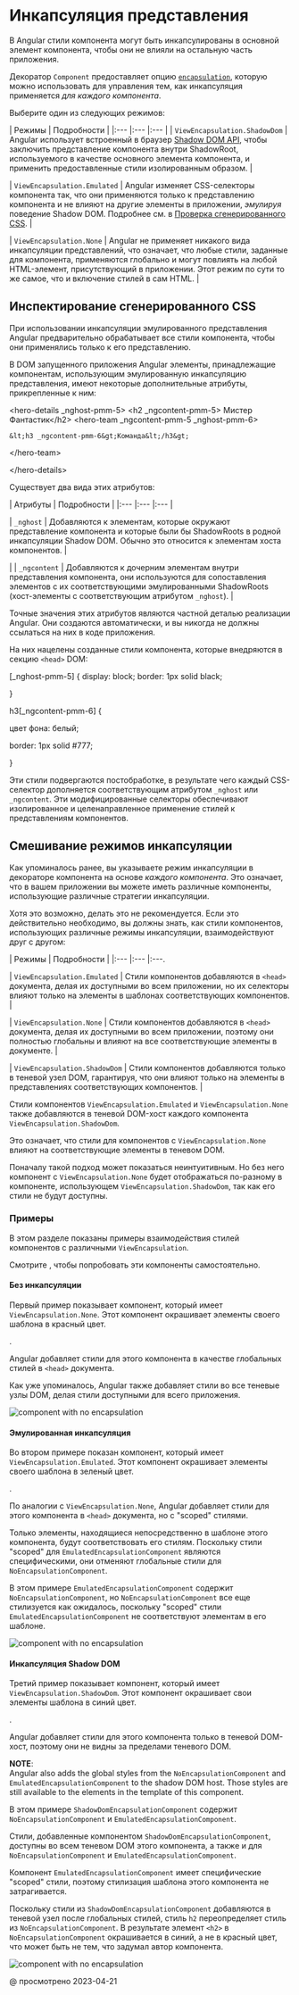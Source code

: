 # Инкапсуляция представления

В Angular стили компонента могут быть инкапсулированы в основной элемент компонента, чтобы они не влияли на остальную часть приложения.

Декоратор `Component` предоставляет опцию [`encapsulation`](api/core/Component#encapsulation), которую можно использовать для управления тем, как инкапсуляция применяется _для каждого компонента_.

Выберите один из следующих режимов:

<!-- vale off -->

| Режимы | Подробности | |:--- |:--- |:--- |
| `ViewEncapsulation.ShadowDom` | Angular использует встроенный в браузер [Shadow DOM API](https://developer.mozilla.org/docs/Web/Web_Components/Shadow_DOM), чтобы заключить представление компонента внутри ShadowRoot, используемого в качестве основного элемента компонента, и применить предоставленные стили изолированным образом. |

| `ViewEncapsulation.Emulated` | Angular изменяет CSS-селекторы компонента так, что они применяются только к представлению компонента и не влияют на другие элементы в приложении, _эмулируя_ поведение Shadow DOM. Подробнее см. в [Проверка сгенерированного CSS](guide/view-encapsulation#inspect-generated-css). |

| `ViewEncapsulation.None` | Angular не применяет никакого вида инкапсуляции представлений, что означает, что любые стили, заданные для компонента, применяются глобально и могут повлиять на любой HTML-элемент, присутствующий в приложении. Этот режим по сути то же самое, что и включение стилей в сам HTML. |

<a id="inspect-generated-css"></a>

## Инспектирование сгенерированного CSS

<!-- vale on -->

При использовании инкапсуляции эмулированного представления Angular предварительно обрабатывает все стили компонента, чтобы они применялись только к его представлению.

В DOM запущенного приложения Angular элементы, принадлежащие компонентам, использующим эмулированную инкапсуляцию представления, имеют некоторые дополнительные атрибуты, прикрепленные к ним:

<code-example language="html">

&lt;hero-details \_nghost-pmm-5&gt; &lt;h2 \_ngcontent-pmm-5&gt; Мистер Фантастик&lt;/h2&gt;
&lt;hero-team \_ngcontent-pmm-5 \_nghost-pmm-6&gt;

    &lt;h3 _ngcontent-pmm-6&gt;Команда&lt;/h3&gt;

&lt;/hero-team&gt;

&lt;/hero-details&gt;

</code-example>

Существует два вида этих атрибутов:

| Атрибуты | Подробности | |:--- |:--- |:--- |

| `_nghost` | Добавляются к элементам, которые окружают представление компонента и которые были бы ShadowRoots в родной инкапсуляции Shadow DOM. Обычно это относится к элементам хоста компонентов. |

| | `_ngcontent` | Добавляются к дочерним элементам внутри представления компонента, они используются для сопоставления элементов с их соответствующими эмулированными ShadowRoots \(хост-элементы с соответствующим атрибутом `_nghost`\). |

Точные значения этих атрибутов являются частной деталью реализации Angular. Они создаются автоматически, и вы никогда не должны ссылаться на них в коде приложения.

На них нацелены созданные стили компонента, которые внедряются в секцию `<head>` DOM:

<code-example format="css" language="css">

[_nghost-pmm-5] { display: block;
border: 1px solid black;

}

h3[_ngcontent-pmm-6] {

цвет фона: белый;

border: 1px solid #777;

}

</code-example>

Эти стили подвергаются постобработке, в результате чего каждый CSS-селектор дополняется соответствующим атрибутом `_nghost` или `_ngcontent`. Эти модифицированные селекторы обеспечивают изолированное и целенаправленное применение стилей к представлениям компонентов.

## Смешивание режимов инкапсуляции

Как упоминалось ранее, вы указываете режим инкапсуляции в декораторе компонента на основе _каждого компонента_. Это означает, что в вашем приложении вы можете иметь различные компоненты, использующие различные стратегии инкапсуляции.

Хотя это возможно, делать это не рекомендуется. Если это действительно необходимо, вы должны знать, как стили компонентов, использующих различные режимы инкапсуляции, взаимодействуют друг с другом:

| Режимы | Подробности | |:--- |:--- |:---.

| `ViewEncapsulation.Emulated` | Стили компонентов добавляются в `<head>` документа, делая их доступными во всем приложении, но их селекторы влияют только на элементы в шаблонах соответствующих компонентов. |

| `ViewEncapsulation.None` | Стили компонентов добавляются в `<head>` документа, делая их доступными во всем приложении, поэтому они полностью глобальны и влияют на все соответствующие элементы в документе. |

| `ViewEncapsulation.ShadowDom` | Стили компонентов добавляются только в теневой узел DOM, гарантируя, что они влияют только на элементы в представлениях соответствующих компонентов. |

<div class="alert is-helpful">

Стили компонентов `ViewEncapsulation.Emulated` и `ViewEncapsulation.None` также добавляются в теневой DOM-хост каждого компонента `ViewEncapsulation.ShadowDom`.

Это означает, что стили для компонентов с `ViewEncapsulation.None` влияют на соответствующие элементы в теневом DOM.

Поначалу такой подход может показаться неинтуитивным. Но без него компонент с `ViewEncapsulation.None` будет отображаться по-разному в компоненте, использующем `ViewEncapsulation.ShadowDom`, так как его стили не будут доступны.

</div>

### Примеры

В этом разделе показаны примеры взаимодействия стилей компонентов с различными `ViewEncapsulation`.

Смотрите <live-example noDownload></live-example>, чтобы попробовать эти компоненты самостоятельно.

#### Без инкапсуляции

Первый пример показывает компонент, который имеет `ViewEncapsulation.None`. Этот компонент окрашивает элементы своего шаблона в красный цвет.

<code-example header="src/app/no-encapsulation.component.ts" path="view-encapsulation/src/app/no-encapsulation.component.ts"></code-example>.

Angular добавляет стили для этого компонента в качестве глобальных стилей в `<head>` документа.

Как уже упоминалось, Angular также добавляет стили во все теневые узлы DOM, делая стили доступными для всего приложения.

<div class="lightbox">

<img alt="component with no encapsulation" src="generated/images/guide/view-encapsulation/no-encapsulation.png">

</div>

#### Эмулированная инкапсуляция

Во втором примере показан компонент, который имеет `ViewEncapsulation.Emulated`. Этот компонент окрашивает элементы своего шаблона в зеленый цвет.

<code-example header="src/app/emulated-encapsulation.component.ts" path="view-encapsulation/src/app/emulated-encapsulation.component.ts"></code-example>.

По аналогии с `ViewEncapsulation.None`, Angular добавляет стили для этого компонента в `<head>` документа, но с "scoped" стилями.

Только элементы, находящиеся непосредственно в шаблоне этого компонента, будут соответствовать его стилям. Поскольку стили "scoped" для `EmulatedEncapsulationComponent` являются специфическими, они отменяют глобальные стили для `NoEncapsulationComponent`.

В этом примере `EmulatedEncapsulationComponent` содержит `NoEncapsulationComponent`, но `NoEncapsulationComponent` все еще стилизуется как ожидалось, поскольку "scoped" стили `EmulatedEncapsulationComponent` не соответствуют элементам в его шаблоне.

<div class="lightbox">

<img alt="component with no encapsulation" src="generated/images/guide/view-encapsulation/emulated-encapsulation.png">

</div>

#### Инкапсуляция Shadow DOM

Третий пример показывает компонент, который имеет `ViewEncapsulation.ShadowDom`. Этот компонент окрашивает свои элементы шаблона в синий цвет.

<code-example header="src/app/shadow-dom-encapsulation.component.ts" path="view-encapsulation/src/app/shadow-dom-encapsulation.component.ts"></code-example>.

Angular добавляет стили для этого компонента только в теневой DOM-хост, поэтому они не видны за пределами теневого DOM.

<div class="alert is-helpful">

**NOTE**: <br /> Angular also adds the global styles from the `NoEncapsulationComponent` and `EmulatedEncapsulationComponent` to the shadow DOM host. Those styles are still available to the elements in the template of this component.

</div>

В этом примере `ShadowDomEncapsulationComponent` содержит `NoEncapsulationComponent` и `EmulatedEncapsulationComponent`.

Стили, добавленные компонентом `ShadowDomEncapsulationComponent`, доступны во всем теневом DOM этого компонента, а также и для `NoEncapsulationComponent` и `EmulatedEncapsulationComponent`.

Компонент `EmulatedEncapsulationComponent` имеет специфические "scoped" стили, поэтому стилизация шаблона этого компонента не затрагивается.

Поскольку стили из `ShadowDomEncapsulationComponent` добавляются в теневой узел после глобальных стилей, стиль `h2` переопределяет стиль из `NoEncapsulationComponent`. В результате элемент `<h2>` в `NoEncapsulationComponent` окрашивается в синий, а не в красный цвет, что может быть не тем, что задумал автор компонента.

<div class="lightbox">

<img alt="component with no encapsulation" src="generated/images/guide/view-encapsulation/shadow-dom-encapsulation.png">

</div>

<!-- links -->

<!-- external links -->

<!-- end links -->

@ просмотрено 2023-04-21
